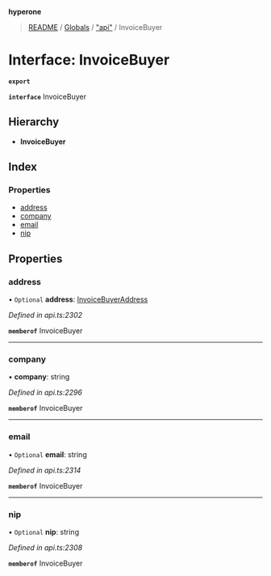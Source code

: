 **hyperone**

> [README](../README.md) / [Globals](../globals.md) / ["api"](../modules/_api_.md) / InvoiceBuyer

# Interface: InvoiceBuyer

**`export`** 

**`interface`** InvoiceBuyer

## Hierarchy

* **InvoiceBuyer**

## Index

### Properties

* [address](_api_.invoicebuyer.md#address)
* [company](_api_.invoicebuyer.md#company)
* [email](_api_.invoicebuyer.md#email)
* [nip](_api_.invoicebuyer.md#nip)

## Properties

### address

• `Optional` **address**: [InvoiceBuyerAddress](_api_.invoicebuyeraddress.md)

*Defined in api.ts:2302*

**`memberof`** InvoiceBuyer

___

### company

•  **company**: string

*Defined in api.ts:2296*

**`memberof`** InvoiceBuyer

___

### email

• `Optional` **email**: string

*Defined in api.ts:2314*

**`memberof`** InvoiceBuyer

___

### nip

• `Optional` **nip**: string

*Defined in api.ts:2308*

**`memberof`** InvoiceBuyer
